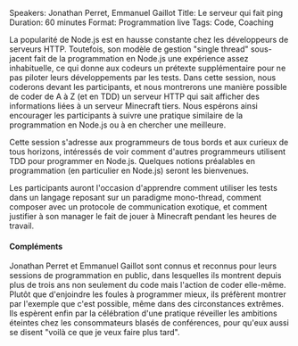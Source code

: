 Speakers: Jonathan Perret, Emmanuel Gaillot
Title: Le serveur qui fait ping
Duration: 60 minutes
Format: Programmation live
Tags: Code, Coaching

La popularité de Node.js est en hausse constante chez les développeurs de serveurs HTTP.
Toutefois, son modèle de gestion "single thread" sous-jacent fait de la programmation en Node.js une expérience assez inhabituelle, ce qui donne aux codeurs un prétexte supplémentaire pour ne pas piloter leurs développements par les tests.
Dans cette session, nous coderons devant les participants, et nous montrerons une manière possible de coder de A à Z (et en TDD) un serveur HTTP qui sait afficher des informations liées à un serveur Minecraft tiers.
Nous espérons ainsi encourager les participants à suivre une pratique similaire de la programmation en Node.js ou à en chercher une meilleure.

Cette session s'adresse aux programmeurs de tous bords et aux curieux de tous horizons, intéressés de voir comment d'autres programmeurs utilisent TDD pour programmer en Node.js.
Quelques notions préalables en programmation (en particulier en Node.js) seront les bienvenues.

Les participants auront l'occasion d'apprendre comment utiliser les tests dans un langage reposant sur un paradigme mono-thread, comment composer avec un protocole de communication exotique, et comment justifier à son manager le fait de jouer à Minecraft pendant les heures de travail.

#### Compléments

Jonathan Perret et Emmanuel Gaillot sont connus et reconnus pour leurs sessions de programmation en public, dans lesquelles ils montrent depuis plus de trois ans non seulement du code mais l'action de coder elle-même.
Plutôt que d'enjoindre les foules à programmer mieux, ils préfèrent montrer par l'exemple que c'est possible, même dans des circonstances extrêmes.
Ils espèrent enfin par la célébration d'une pratique réveiller les ambitions éteintes chez les consommateurs blasés de conférences, pour qu'eux aussi se disent "voilà ce que je veux faire plus tard".
